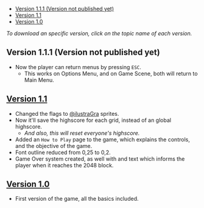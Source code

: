 - [Version 1.1.1 (Version not published yet)](#version-111-version-not-published-yet)
- [Version 1.1](#version-11)
- [Version 1.0](#version-10)

*To download an specific version, click on the topic name of each version.*

## Version 1.1.1 (Version not published yet)
- Now the player can return menus by pressing `ESC`.
  - This works on Options Menu, and on Game Scene, both will return to Main Menu.

## [Version 1.1](https://github.com/SrAranha/2048/releases/tag/v1.1)
- Changed the flags to [@ilustraGra](https://www.instagram.com/ilustragra/) sprites.
- Now it'll save the highscore for each grid, instead of an global highscore.
  - *And also, this will reset everyone's highscore.*
- Added an `How to Play` page to the game, which explains the controls, and the objective of the game.
- Font outline reduced from 0,25 to 0,2.
- Game Over system created, as well with and text which informs the player when it reaches the 2048 block.

## [Version 1.0](https://github.com/SrAranha/2048/releases/tag/v1.0)
- First version of the game, all the basics included.